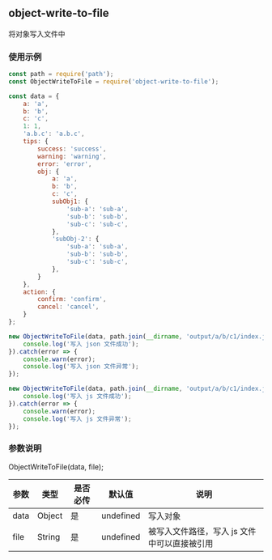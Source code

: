 ## object-write-to-file

将对象写入文件中

### 使用示例


```javascript
const path = require('path');
const ObjectWriteToFile = require('object-write-to-file');

const data = {
    a: 'a',
    b: 'b',
    c: 'c',
    1: 1,
    'a.b.c': 'a.b.c',
    tips: {
        success: 'success',
        warning: 'warning',
        error: 'error',
        obj: {
            a: 'a',
            b: 'b',
            c: 'c',
            subObj1: {
                'sub-a': 'sub-a',
                'sub-b': 'sub-b',
                'sub-c': 'sub-c',
            },
            'subObj-2': {
                'sub-a': 'sub-a',
                'sub-b': 'sub-b',
                'sub-c': 'sub-c',
            },
        }
    },
    action: {
        confirm: 'confirm',
        cancel: 'cancel',
    }
};

new ObjectWriteToFile(data, path.join(__dirname, 'output/a/b/c1/index.json')).output().then(res => {
    console.log('写入 json 文件成功');
}).catch(error => {
    console.warn(error);
    console.log('写入 json 文件异常');
});

new ObjectWriteToFile(data, path.join(__dirname, 'output/a/b/c1/index.js')).output().then(res => {
    console.log('写入 js 文件成功');
}).catch(error => {
    console.warn(error);
    console.log('写入 js 文件异常');
});

```

### 参数说明
ObjectWriteToFile(data, file);

参数     | 类型 | 是否必传 | 默认值 | 说明
-------- | --- | --- | --- | ---
data | Object | 是 | undefined | 写入对象
file | String | 是 | undefined | 被写入文件路径，写入 js 文件中可以直接被引用